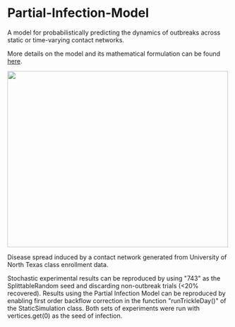 # Partial-Infection-Model

A model for probabilistically predicting the dynamics of outbreaks across static or time-varying contact networks. 

More details on the model and its mathematical formulation can be found [here](https://link.springer.com/chapter/10.1007/978-3-030-50371-0_50).

<img src="https://github.com/wqian0/Deterministic-Agent-Based-Model/blob/master/Agent-Based%20Disease%20Model%202020-09-05%2013-49-36_1.gif" width="500" height="400"/>

Disease spread induced by a contact network generated from University of North Texas class enrollment data.

Stochastic experimental results can be reproduced by using "743" as the SplittableRandom seed and discarding non-outbreak trials (<20% recovered). Results using the Partial Infection Model can be reproduced by enabling first order backflow correction in the function "runTrickleDay()" of the StaticSimulation class. Both sets of experiments were run with vertices.get(0) as the seed of infection.

